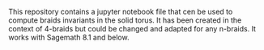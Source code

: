 This repository contains a jupyter notebook file that cen be used to compute braids invariants in the solid torus. It has been created in the context of 4-braids but could be changed and adapted for any n-braids. It works with Sagemath 8.1 and below. 
